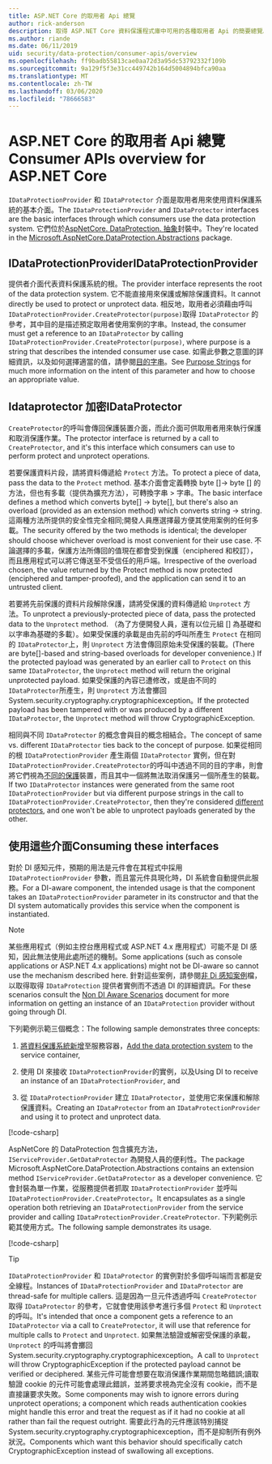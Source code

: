 ```yaml
---
title: ASP.NET Core 的取用者 Api 總覽
author: rick-anderson
description: 取得 ASP.NET Core 資料保護程式庫中可用的各種取用者 Api 的簡要總覽。
ms.author: riande
ms.date: 06/11/2019
uid: security/data-protection/consumer-apis/overview
ms.openlocfilehash: ff9badb55813cae0aa72d3a95dc53792332f109b
ms.sourcegitcommit: 9a129f5f3e31cc449742b164d5004894bfca90aa
ms.translationtype: MT
ms.contentlocale: zh-TW
ms.lasthandoff: 03/06/2020
ms.locfileid: "78666583"
---
```

# <a name="consumer-apis-overview-for-aspnet-core"></a><span data-ttu-id="caa37-103">ASP.NET Core 的取用者 Api 總覽</span><span class="sxs-lookup"><span data-stu-id="caa37-103">Consumer APIs overview for ASP.NET Core</span></span>

<span data-ttu-id="caa37-104">`IDataProtectionProvider` 和 `IDataProtector` 介面是取用者用來使用資料保護系統的基本介面。</span><span class="sxs-lookup"><span data-stu-id="caa37-104">The `IDataProtectionProvider` and `IDataProtector` interfaces are the basic interfaces through which consumers use the data protection system.</span></span> <span data-ttu-id="caa37-105">它們位於[AspNetCore. DataProtection. 抽象](https://www.nuget.org/packages/Microsoft.AspNetCore.DataProtection.Abstractions/)封裝中。</span><span class="sxs-lookup"><span data-stu-id="caa37-105">They're located in the [Microsoft.AspNetCore.DataProtection.Abstractions](https://www.nuget.org/packages/Microsoft.AspNetCore.DataProtection.Abstractions/) package.</span></span>

## <a name="idataprotectionprovider"></a><span data-ttu-id="caa37-106">IDataProtectionProvider</span><span class="sxs-lookup"><span data-stu-id="caa37-106">IDataProtectionProvider</span></span>

<span data-ttu-id="caa37-107">提供者介面代表資料保護系統的根。</span><span class="sxs-lookup"><span data-stu-id="caa37-107">The provider interface represents the root of the data protection system.</span></span> <span data-ttu-id="caa37-108">它不能直接用來保護或解除保護資料。</span><span class="sxs-lookup"><span data-stu-id="caa37-108">It cannot directly be used to protect or unprotect data.</span></span> <span data-ttu-id="caa37-109">相反地，取用者必須藉由呼叫 `IDataProtectionProvider.CreateProtector(purpose)`取得 `IDataProtector` 的參考，其中目的是描述預定取用者使用案例的字串。</span><span class="sxs-lookup"><span data-stu-id="caa37-109">Instead, the consumer must get a reference to an `IDataProtector` by calling `IDataProtectionProvider.CreateProtector(purpose)`, where purpose is a string that describes the intended consumer use case.</span></span> <span data-ttu-id="caa37-110">如需此參數之意圖的詳細資訊，以及如何選擇適當的值，請參閱[目的字串](xref:security/data-protection/consumer-apis/purpose-strings)。</span><span class="sxs-lookup"><span data-stu-id="caa37-110">See [Purpose Strings](xref:security/data-protection/consumer-apis/purpose-strings) for much more information on the intent of this parameter and how to choose an appropriate value.</span></span>

## <a name="idataprotector"></a><span data-ttu-id="caa37-111">Idataprotector 加密</span><span class="sxs-lookup"><span data-stu-id="caa37-111">IDataProtector</span></span>

<span data-ttu-id="caa37-112">`CreateProtector`的呼叫會傳回保護裝置介面，而此介面可供取用者用來執行保護和取消保護作業。</span><span class="sxs-lookup"><span data-stu-id="caa37-112">The protector interface is returned by a call to `CreateProtector`, and it's this interface which consumers can use to perform protect and unprotect operations.</span></span>

<span data-ttu-id="caa37-113">若要保護資料片段，請將資料傳遞給 `Protect` 方法。</span><span class="sxs-lookup"><span data-stu-id="caa37-113">To protect a piece of data, pass the data to the `Protect` method.</span></span> <span data-ttu-id="caa37-114">基本介面會定義轉換 byte []-> byte [] 的方法，但也有多載（提供為擴充方法），可轉換字串 > 字串。</span><span class="sxs-lookup"><span data-stu-id="caa37-114">The basic interface defines a method which converts byte[] -> byte[], but there's also an overload (provided as an extension method) which converts string -> string.</span></span> <span data-ttu-id="caa37-115">這兩種方法所提供的安全性完全相同;開發人員應選擇最方便其使用案例的任何多載。</span><span class="sxs-lookup"><span data-stu-id="caa37-115">The security offered by the two methods is identical; the developer should choose whichever overload is most convenient for their use case.</span></span> <span data-ttu-id="caa37-116">不論選擇的多載，保護方法所傳回的值現在都會受到保護（enciphered 和校訂），而且應用程式可以將它傳送至不受信任的用戶端。</span><span class="sxs-lookup"><span data-stu-id="caa37-116">Irrespective of the overload chosen, the value returned by the Protect method is now protected (enciphered and tamper-proofed), and the application can send it to an untrusted client.</span></span>

<span data-ttu-id="caa37-117">若要將先前保護的資料片段解除保護，請將受保護的資料傳遞給 `Unprotect` 方法。</span><span class="sxs-lookup"><span data-stu-id="caa37-117">To unprotect a previously-protected piece of data, pass the protected data to the `Unprotect` method.</span></span> <span data-ttu-id="caa37-118">（為了方便開發人員，還有以位元組 [] 為基礎和以字串為基礎的多載）。如果受保護的承載是由先前的呼叫所產生 `Protect` 在相同的 `IDataProtector`上，則 `Unprotect` 方法會傳回原始未受保護的裝載。</span><span class="sxs-lookup"><span data-stu-id="caa37-118">(There are byte[]-based and string-based overloads for developer convenience.) If the protected payload was generated by an earlier call to `Protect` on this same `IDataProtector`, the `Unprotect` method will return the original unprotected payload.</span></span> <span data-ttu-id="caa37-119">如果受保護的內容已遭修改，或是由不同的 `IDataProtector`所產生，則 `Unprotect` 方法會擲回 System.security.cryptography.cryptographicexception。</span><span class="sxs-lookup"><span data-stu-id="caa37-119">If the protected payload has been tampered with or was produced by a different `IDataProtector`, the `Unprotect` method will throw CryptographicException.</span></span>

<span data-ttu-id="caa37-120">相同與不同 `IDataProtector` 的概念會與目的概念相結合。</span><span class="sxs-lookup"><span data-stu-id="caa37-120">The concept of same vs. different `IDataProtector` ties back to the concept of purpose.</span></span> <span data-ttu-id="caa37-121">如果從相同的根 `IDataProtectionProvider` 產生兩個 `IDataProtector` 實例，但在對 `IDataProtectionProvider.CreateProtector`的呼叫中透過不同的目的字串，則會將它們視為[不同的保護](xref:security/data-protection/consumer-apis/purpose-strings)裝置，而且其中一個將無法取消保護另一個所產生的裝載。</span><span class="sxs-lookup"><span data-stu-id="caa37-121">If two `IDataProtector` instances were generated from the same root `IDataProtectionProvider` but via different purpose strings in the call to `IDataProtectionProvider.CreateProtector`, then they're considered [different protectors](xref:security/data-protection/consumer-apis/purpose-strings), and one won't be able to unprotect payloads generated by the other.</span></span>

## <a name="consuming-these-interfaces"></a><span data-ttu-id="caa37-122">使用這些介面</span><span class="sxs-lookup"><span data-stu-id="caa37-122">Consuming these interfaces</span></span>

<span data-ttu-id="caa37-123">對於 DI 感知元件，預期的用法是元件會在其程式中採用 `IDataProtectionProvider` 參數，而且當元件具現化時，DI 系統會自動提供此服務。</span><span class="sxs-lookup"><span data-stu-id="caa37-123">For a DI-aware component, the intended usage is that the component takes an `IDataProtectionProvider` parameter in its constructor and that the DI system automatically provides this service when the component is instantiated.</span></span>

> [!NOTE]
> <span data-ttu-id="caa37-124">某些應用程式（例如主控台應用程式或 ASP.NET 4.x 應用程式）可能不是 DI 感知，因此無法使用此處所述的機制。</span><span class="sxs-lookup"><span data-stu-id="caa37-124">Some applications (such as console applications or ASP.NET 4.x applications) might not be DI-aware so cannot use the mechanism described here.</span></span> <span data-ttu-id="caa37-125">針對這些案例，請參閱[非 Di 感知案例](xref:security/data-protection/configuration/non-di-scenarios)檔，以取得取得 `IDataProtection` 提供者實例而不透過 DI 的詳細資訊。</span><span class="sxs-lookup"><span data-stu-id="caa37-125">For these scenarios consult the [Non DI Aware Scenarios](xref:security/data-protection/configuration/non-di-scenarios) document for more information on getting an instance of an `IDataProtection` provider without going through DI.</span></span>

<span data-ttu-id="caa37-126">下列範例示範三個概念：</span><span class="sxs-lookup"><span data-stu-id="caa37-126">The following sample demonstrates three concepts:</span></span>

1. <span data-ttu-id="caa37-127">[將資料保護系統新增](xref:security/data-protection/configuration/overview)至服務容器，</span><span class="sxs-lookup"><span data-stu-id="caa37-127">[Add the data protection system](xref:security/data-protection/configuration/overview) to the service container,</span></span>

2. <span data-ttu-id="caa37-128">使用 DI 來接收 `IDataProtectionProvider`的實例，以及</span><span class="sxs-lookup"><span data-stu-id="caa37-128">Using DI to receive an instance of an `IDataProtectionProvider`, and</span></span>

3. <span data-ttu-id="caa37-129">從 `IDataProtectionProvider` 建立 `IDataProtector`，並使用它來保護和解除保護資料。</span><span class="sxs-lookup"><span data-stu-id="caa37-129">Creating an `IDataProtector` from an `IDataProtectionProvider` and using it to protect and unprotect data.</span></span>

[!code-csharp[](../using-data-protection/samples/protectunprotect.cs?highlight=26,34,35,36,37,38,39,40)]

<span data-ttu-id="caa37-130">AspNetCore 的 DataProtection 包含擴充方法，`IServiceProvider.GetDataProtector` 為開發人員的便利性。</span><span class="sxs-lookup"><span data-stu-id="caa37-130">The package Microsoft.AspNetCore.DataProtection.Abstractions contains an extension method `IServiceProvider.GetDataProtector` as a developer convenience.</span></span> <span data-ttu-id="caa37-131">它會封裝為單一作業，從服務提供者抓取 `IDataProtectionProvider` 並呼叫 `IDataProtectionProvider.CreateProtector`。</span><span class="sxs-lookup"><span data-stu-id="caa37-131">It encapsulates as a single operation both retrieving an `IDataProtectionProvider` from the service provider and calling `IDataProtectionProvider.CreateProtector`.</span></span> <span data-ttu-id="caa37-132">下列範例示範其使用方式。</span><span class="sxs-lookup"><span data-stu-id="caa37-132">The following sample demonstrates its usage.</span></span>

[!code-csharp[](./overview/samples/getdataprotector.cs?highlight=15)]

>[!TIP]
> <span data-ttu-id="caa37-133">`IDataProtectionProvider` 和 `IDataProtector` 的實例對於多個呼叫端而言都是安全線程。</span><span class="sxs-lookup"><span data-stu-id="caa37-133">Instances of `IDataProtectionProvider` and `IDataProtector` are thread-safe for multiple callers.</span></span> <span data-ttu-id="caa37-134">這是因為一旦元件透過呼叫 `CreateProtector`取得 `IDataProtector` 的參考，它就會使用該參考進行多個 `Protect` 和 `Unprotect`的呼叫。</span><span class="sxs-lookup"><span data-stu-id="caa37-134">It's intended that once a component gets a reference to an `IDataProtector` via a call to `CreateProtector`, it will use that reference for multiple calls to `Protect` and `Unprotect`.</span></span> <span data-ttu-id="caa37-135">如果無法驗證或解密受保護的承載，`Unprotect` 的呼叫將會擲回 System.security.cryptography.cryptographicexception。</span><span class="sxs-lookup"><span data-stu-id="caa37-135">A call to `Unprotect` will throw CryptographicException if the protected payload cannot be verified or deciphered.</span></span> <span data-ttu-id="caa37-136">某些元件可能會想要在取消保護作業期間忽略錯誤;讀取驗證 cookie 的元件可能會處理此錯誤，並將要求視為完全沒有 cookie，而不是直接讓要求失敗。</span><span class="sxs-lookup"><span data-stu-id="caa37-136">Some components may wish to ignore errors during unprotect operations; a component which reads authentication cookies might handle this error and treat the request as if it had no cookie at all rather than fail the request outright.</span></span> <span data-ttu-id="caa37-137">需要此行為的元件應該特別捕捉 System.security.cryptography.cryptographicexception，而不是抑制所有例外狀況。</span><span class="sxs-lookup"><span data-stu-id="caa37-137">Components which want this behavior should specifically catch CryptographicException instead of swallowing all exceptions.</span></span>
